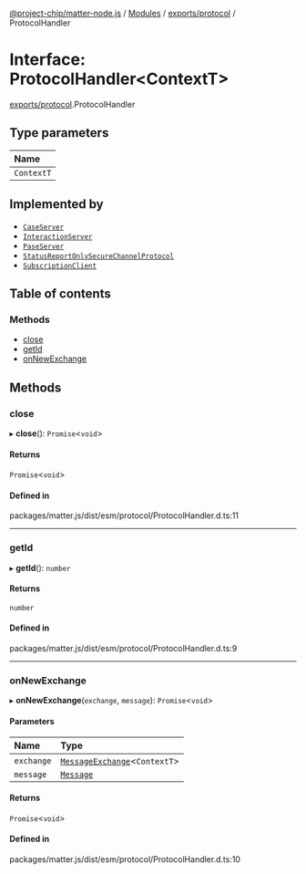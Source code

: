 [@project-chip/matter-node.js](../README.md) / [Modules](../modules.md) / [exports/protocol](../modules/exports_protocol.md) / ProtocolHandler

# Interface: ProtocolHandler\<ContextT\>

[exports/protocol](../modules/exports_protocol.md).ProtocolHandler

## Type parameters

| Name |
| :------ |
| `ContextT` |

## Implemented by

- [`CaseServer`](../classes/exports_session.CaseServer.md)
- [`InteractionServer`](../classes/exports_interaction.InteractionServer.md)
- [`PaseServer`](../classes/exports_session.PaseServer.md)
- [`StatusReportOnlySecureChannelProtocol`](../classes/exports_securechannel.StatusReportOnlySecureChannelProtocol.md)
- [`SubscriptionClient`](../classes/exports_interaction.SubscriptionClient.md)

## Table of contents

### Methods

- [close](exports_protocol.ProtocolHandler.md#close)
- [getId](exports_protocol.ProtocolHandler.md#getid)
- [onNewExchange](exports_protocol.ProtocolHandler.md#onnewexchange)

## Methods

### close

▸ **close**(): `Promise`\<`void`\>

#### Returns

`Promise`\<`void`\>

#### Defined in

packages/matter.js/dist/esm/protocol/ProtocolHandler.d.ts:11

___

### getId

▸ **getId**(): `number`

#### Returns

`number`

#### Defined in

packages/matter.js/dist/esm/protocol/ProtocolHandler.d.ts:9

___

### onNewExchange

▸ **onNewExchange**(`exchange`, `message`): `Promise`\<`void`\>

#### Parameters

| Name | Type |
| :------ | :------ |
| `exchange` | [`MessageExchange`](../classes/exports_protocol.MessageExchange.md)\<`ContextT`\> |
| `message` | [`Message`](exports_codec.Message.md) |

#### Returns

`Promise`\<`void`\>

#### Defined in

packages/matter.js/dist/esm/protocol/ProtocolHandler.d.ts:10
